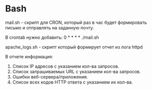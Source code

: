 # Bash

mail.sh - скрипт для CRON, который раз в час будет формировать письмо и отправлять на заданную почту.

В crontab нужно добавить:  0 * * * * ./mail.sh

apache_logs.sh - скрипт который формирует отчет из лога httpd

В отчете информация:
1. Список IP адресов с указанием кол-ва запросов.
2. Список запрашиваемых URL с указанием кол-ва запросов.
3. Ошибки веб-сервера/приложения.
4. Список всех кодов HTTP ответа с указанием их кол-ва.

